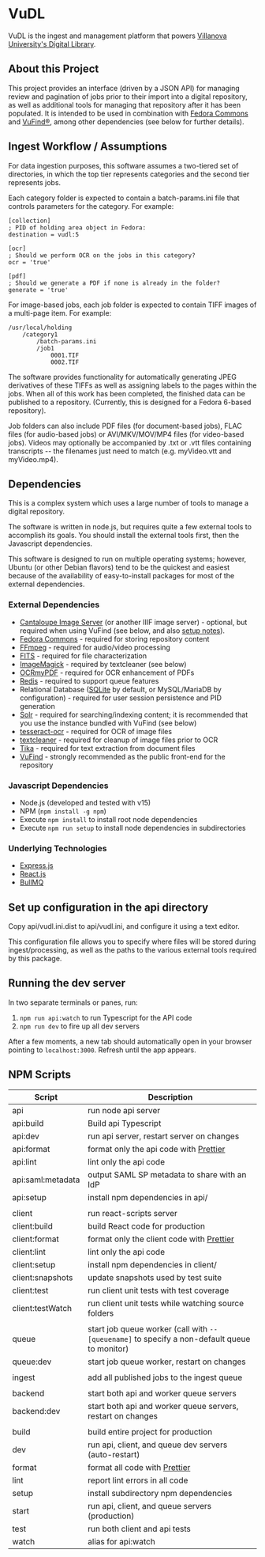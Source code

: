 # VuDL

VuDL is the ingest and management platform that powers [Villanova University's Digital Library](https://digital.library.villanova.edu/).

## About this Project

This project provides an interface (driven by a JSON API) for managing review and pagination of jobs prior to their import into a digital repository, as well as additional tools for managing that repository after it has been populated. It is intended to be used in combination with [Fedora Commons](https://fedora.lyrasis.org/) and [VuFind®](https://vufind.org), among other dependencies (see below for further details).

## Ingest Workflow / Assumptions

For data ingestion purposes, this software assumes a two-tiered set of directories, in which the top tier represents categories and the second tier represents jobs.

Each category folder is expected to contain a batch-params.ini file that controls parameters for the category. For example:

```
[collection]
; PID of holding area object in Fedora:
destination = vudl:5

[ocr]
; Should we perform OCR on the jobs in this category?
ocr = 'true'

[pdf]
; Should we generate a PDF if none is already in the folder?
generate = 'true'
```

For image-based jobs, each job folder is expected to contain TIFF images of a multi-page item. For example:

```
/usr/local/holding
    /category1
        /batch-params.ini
        /job1
            0001.TIF
            0002.TIF
```

The software provides functionality for automatically generating JPEG derivatives of these TIFFs as well as assigning labels to the pages within the jobs. When all of this work has been completed, the finished data can be published to a repository. (Currently, this is designed for a Fedora 6-based repository).

Job folders can also include PDF files (for document-based jobs), FLAC files (for audio-based jobs) or AVI/MKV/MOV/MP4 files (for video-based jobs).
Videos may optionally be accompanied by .txt or .vtt files containing transcripts -- the filenames just need to match (e.g. myVideo.vtt and myVideo.mp4).

## Dependencies

This is a complex system which uses a large number of tools to manage a digital repository.

The software is written in node.js, but requires quite a few external tools to accomplish its goals. You should install the external tools first, then the Javascript dependencies.

This software is designed to run on multiple operating systems; however, Ubuntu (or other Debian flavors) tend to be the quickest and easiest because of the availability of easy-to-install packages for most of the external dependencies.

### External Dependencies

- [Cantaloupe Image Server](https://cantaloupe-project.github.io/) (or another IIIF image server) - optional, but required when using VuFind (see below, and also [setup notes](docs/cantaloupe.md)).
- [Fedora Commons](https://duraspace.org/fedora/) - required for storing repository content
- [FFmpeg](http://ffmpeg.org/) - required for audio/video processing
- [FITS](https://projects.iq.harvard.edu/fits/home) - required for file characterization
- [ImageMagick](https://imagemagick.org) - required by textcleaner (see below)
- [OCRmyPDF](https://ocrmypdf.readthedocs.io) - required for OCR enhancement of PDFs
- [Redis](https://redis.io/) - required to support queue features
- Relational Database ([SQLite](https://www.sqlite.org) by default, or MySQL/MariaDB by configuration) - required for user session persistence and PID generation
- [Solr](https://solr.apache.org/) - required for searching/indexing content; it is recommended that you use the instance bundled with VuFind (see below)
- [tesseract-ocr](https://github.com/tesseract-ocr/) - required for OCR of image files
- [textcleaner](http://www.fmwconcepts.com/imagemagick/textcleaner/index.php) - required for cleanup of image files prior to OCR
- [Tika](https://tika.apache.org/) - required for text extraction from document files
- [VuFind](https://vufind.org) - strongly recommended as the public front-end for the repository

### Javascript Dependencies

- Node.js (developed and tested with v15)
- NPM (`npm install -g npm`)
- Execute `npm install` to install root node dependencies
- Execute `npm run setup` to install node dependencies in subdirectories

### Underlying Technologies
- [Express.js](https://expressjs.com)
- [React.js](https://reactjs.org)
- [BullMQ](https://github.com/taskforcesh/bullmq)

## Set up configuration in the api directory

Copy api/vudl.ini.dist to api/vudl.ini, and configure it using a text editor.

This configuration file allows you to specify where files will be stored during ingest/processing, as well as the paths to the various external tools required by this package.

## Running the dev server

In two separate terminals or panes, run:
1. `npm run api:watch` to run Typescript for the API code
1. `npm run dev` to fire up all dev servers

After a few moments, a new tab should automatically open in your browser pointing to `localhost:3000`. Refresh until the app appears.

## NPM Scripts

| Script | Description |
| - | - |
| api | run node api server |
| api:build | Build api Typescript |
| api:dev | run api server, restart server on changes |
| api:format | format only the api code with [Prettier](https://prettier.io) |
| api:lint | lint only the api code |
| api:saml:metadata | output SAML SP metadata to share with an IdP |
| api:setup | install npm dependencies in api/ |
| | |
| client | run react-scripts server |
| client:build | build React code for production |
| client:format | format only the client code with [Prettier](https://prettier.io) |
| client:lint | lint only the api code |
| client:setup | install npm dependencies in client/ |
| client:snapshots | update snapshots used by test suite |
| client:test | run client unit tests with test coverage |
| client:testWatch | run client unit tests while watching source folders |
| | |
| queue | start job queue worker (call with `-- [queuename]` to specify a non-default queue to monitor)|
| queue:dev | start job queue worker, restart on changes |
| | |
| ingest | add all published jobs to the ingest queue |
| | |
| backend | start both api and worker queue servers |
| backend:dev | start both api and worker queue servers, restart on changes |
| | |
| build | build entire project for production |
| dev | run api, client, and queue dev servers (auto-restart) |
| format | format all code with [Prettier](https://prettier.io) |
| lint | report lint errors in all code |
| setup | install subdirectory npm dependencies |
| start | run api, client, and queue servers (production) |
| test  | run both client and api tests |
| watch | alias for api:watch |
